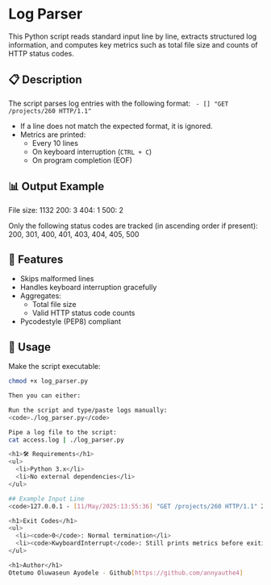 # Log Parser

This Python script reads standard input line by line, extracts structured log information, and computes key metrics such as total file size and counts of HTTP status codes.

## 📋 Description

The script parses log entries with the following format:
<code><IP Address> - [<date>] "GET /projects/260 HTTP/1.1" <status code> <file size></code>

- If a line does not match the expected format, it is ignored.
- Metrics are printed:
  - Every 10 lines
  - On keyboard interruption (`CTRL + C`)
  - On program completion (EOF)

## 📊 Output Example
File size: 1132
200: 3
404: 1
500: 2

Only the following status codes are tracked (in ascending order if present):
200, 301, 400, 401, 403, 404, 405, 500

## 🧠 Features

- Skips malformed lines
- Handles keyboard interruption gracefully
- Aggregates:
  - Total file size
  - Valid HTTP status code counts
- Pycodestyle (PEP8) compliant

## 🚀 Usage

Make the script executable:

```bash
chmod +x log_parser.py

Then you can either:

Run the script and type/paste logs manually:
<code>./log_parser.py</code>

Pipe a log file to the script:
cat access.log | ./log_parser.py

<h1>🛠️ Requirements</h1>
<ul>
  <li>Python 3.x</li>
  <li>No external dependencies</li>
</ul>

## Example Input Line
<code>127.0.0.1 - [11/May/2025:13:55:36] "GET /projects/260 HTTP/1.1" 200 512</code>

<h1>Exit Codes</h1>
<ul>
  <li><code>0</code>: Normal termination</li>
  <li><code>KwyboardInterrupt</code>: Still prints metrics before exiting</li>
</ul>

<h1>Author</h1>
Otetumo Oluwaseun Ayodele - Github[https://github.com/annyauthe4]
